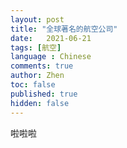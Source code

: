 ```yaml
---
layout: post
title: "全球著名的航空公司"
date:   2021-06-21
tags: [航空]
language : Chinese
comments: true
author: Zhen
toc: false
published: true
hidden: false
---
```


啦啦啦
<!--stackedit_data:
eyJoaXN0b3J5IjpbLTQ1NzI5MjI2OV19
-->